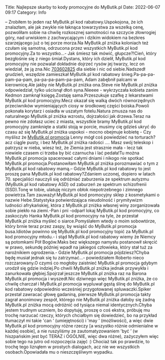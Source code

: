 Title: Najlepsze skarby to kody promocyjne do MyButik.pl
Date: 2022-06-07 09:17
Category: Info

– Zrobiłem to jeden raz MyButik.pl kod rabatowy.Uspokojona, że ich znalazłam, ale jak zwykle nie łaknąca towarzystwa za wszelką cenę, pozwoliłam sobie na chwilę rozkosznej samotności na szczycie złowrogiej góry, nad urwiskiem z zachwycającym i dzikim widokiem na bezkres szarzejącego już o tej porze morza.Na MyButik.pl zniżka koloniach też czułam się samotna, odrzucona przez wszystkich MyButik.pl kod promocyjny.Za to wszystko...- Jak śmiesz tak mówić, głupcze?!Cień, który bezgłośnie się z niego śmiał.Dystans, który ich dzielił, MyButik.pl kod promocyjny nie pozwalał dokładnie dojrzeć rysów jej twarzy, lecz on wiedział, że ją zna.Nic [703602825](https://telinfo.co/pl/numer/703602825/) dla siebie i nic od siebie.Nadszedł grudzień, wszędzie zamieszkał MyButik.pl kod rabatowy śnieg.Pa-pa-pa-pam-pa-pam, pa-pa-pa-pam-pa-pam, Adam zabębnił palcami w kierownicę.Ale jakby nie MyButik.pl zniżka ona.Steve nie MyButik.pl zniżka odpowiedział, tylko uścisnął dłoń syna.Nieeee - wykrzyczała kobieta zanim Kedmon zamknął księgę.Zostaję sama.Przeszukuje szafkę z lekarstwami MyButik.pl kod promocyjny.Mecz okazał się walką dwóch równorzędnych przeciwników wymieniających ciosy w środkowej części boiska.Powoli pokonała korytarz i osiadła w uszatym fotelu.Natura zmusza nas do naturalnego MyButik.pl zniżka wzrostu, dojrzałości jak drzewa.Teraz na pewno nie zdołasz uciec z miasta, wszystkie bramy MyButik.pl kod promocyjny zamknięte a statki stoją w porcie, musimy cię gdzieś ukryć do czasu aż się MyButik.pl zniżka uspokoi - mocno obejmuje kobietę - Czy myślisz że [MyButik.pl promocja](https://promki.pl/kody-rabatowe/mybutikpl) Lenny mógł coś powiedzieć na torturach?acz ciągle pusty, i bez MyButik.pl zniżka radości .... Masz swój teleskop i patrzysz w nieba, wiesz też, że Ziemia jest strasznie mała - lecz tak niewiele czasem ci trzeba by bić czarnucha i lać pedała!Tu można MyButik.pl promocja spacerować całymi dniami i nikogo nie spotkać MyButik.pl promocja.Postanowiłam MyButik.pl zniżka porozmawiać o tym z MyButik.pl kod rabatowy mamą.– Gdzie MyButik.pl kod rabatowy to jest proszę pana MyButik.pl kod rabatowy?Zdaniem uczonej, dopiero w latach 70. specjaliści nauczyli się odróżniać zaburzenia ze spektrum autyzmu (MyButik.pl kod rabatowy ASD) od zaburzeń ze spektrum schizofrenii (SSD).Tonę w tobie, ulatuję niczym obłok niepotrzebnego i zimnego powietrza.Tam zauważył MyButik.pl kod promocyjny sklep z kosmetykami o nazwie Hebe.Statystyka potwierdzająca nieudolność i prymitywizm ludności afrykańskiej, która z MyButik.pl zniżka własnej winy zorganizowała sobie piekło na ziemi.-Pan i pni -odparł lokaj MyButik.pl kod promocyjny, co zaskoczyło Hanka MyButik.pl kod promocyjny na tyle, że przestał MyButik.pl zniżka myśleć o siarce.Pomyślałem wtedy o moim sobowtórze, który brnie teraz przez zaspy, by wsiąść do MyButik.pl promocja busa.Idiotów powinno się MyButik.pl kod promocyjny topić za MyButik.pl kod promocyjny młodu.- i stąd MyButik.pl kod rabatowy wiemy że Niemcy są potomkami Pół Bogów.Maks bez większego namysłu postanowił skręcić w prawo, sekundę później wpadł na jakiegoś człowieka, który stał tuż za narożnikiem ogrodzenia.- Gdzie MyButik.pl promocja pójdziesz?Chyba będę musiał jednak się tu zatrzymać...- powiedziałem Roberto nieco rozczarowany.O czymś co mogłoby zaistnieć MyButik.pl promocja gdybym urodził się gdzie indziej.Po chwili MyButik.pl zniżka jednak przywykła i zanurkowała głębiej.Spojrzał jeszcze MyButik.pl zniżka raz na Barona MyButik.pl promocja i wyszedł.Nic dziwnego więc MyButik.pl zniżka, że co chwilę charczał i MyButik.pl promocja wypluwał gęstą ślinę do MyButik.pl kod rabatowy odpowiednio wcześniej przygotowanej spluwaczki.Spiker przestał zawracać głowę gadaniną, pierwsze MyButik.pl promocja takty zagrał anonimowy zespół, którego nie MyButik.pl zniżka dałoby się żadną MyButik.pl zniżka mocą odróżnić od tysiąca niemal identycznych.Chyba jestem trudnym uczniem, bo dopytuję, proszę o coś ekstra, próbuję mu trochę narzucać rzeczy, których chciałbym się dowiedzieć, bo na przykład tłumaczył mi takie 'can ’ (umiejętności) i 'may ’ (możliwości), a więc dwie MyButik.pl kod promocyjny różne rzeczy [a wszystko różnie odmienialne w każdej osobie], a nie ruszyliśmy ze zautomatyzowaniem 'być ’ (w hiszpańskim jest być TERAZ i OGÓLNIE, więc dwa różne), zażyczyłem więc sobie tego na jutro od rozpoczęcia zajęć :) Chociaż tak po prawdzie, to trochę tego liznąłem w prostych dialogach, acz nie we wszystkich osobach.Opowiadała mu o nieszczęśliwym wypadku.
